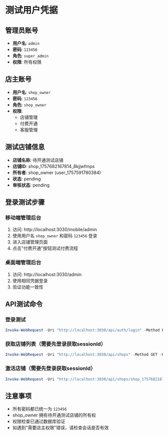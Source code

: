# 测试用户凭据

## 管理员账号
- **用户名**: `admin`
- **密码**: `123456`
- **角色**: `super_admin`
- **权限**: 所有权限

## 店主账号
- **用户名**: `shop_owner`
- **密码**: `123456`
- **角色**: `shop_owner`
- **权限**: 
  - 店铺管理
  - 付费开通
  - 客服管理

## 测试店铺信息
- **店铺名称**: 待开通测试店铺
- **店铺ID**: shop_1757682167814_8kjjwfmps
- **所有者**: shop_owner (user_1757591780384)
- **状态**: pending
- **审核状态**: pending

## 登录测试步骤

### 移动端管理后台
1. 访问: http://localhost:3030/mobile/admin
2. 使用用户名 `shop_owner` 和密码 `123456` 登录
3. 进入店铺管理页面
4. 点击"付费开通"按钮测试付费流程

### 桌面端管理后台
1. 访问: http://localhost:3030/admin
2. 使用相同凭据登录
3. 验证功能一致性

## API测试命令

### 登录测试
```powershell
Invoke-WebRequest -Uri "http://localhost:3030/api/auth/login" -Method POST -Headers @{"Content-Type"="application/json"} -Body '{"username":"shop_owner","password":"123456"}'
```

### 获取店铺列表（需要先登录获取sessionId）
```powershell
Invoke-WebRequest -Uri "http://localhost:3030/api/shops" -Method GET -Headers @{"X-Session-Id"="<sessionId>"}
```

### 激活店铺（需要先登录获取sessionId）
```powershell
Invoke-WebRequest -Uri "http://localhost:3030/api/shops/shop_1757682167814_8kjjwfmps/activate" -Method POST -Headers @{"Content-Type"="application/json"; "X-Session-Id"="<sessionId>"}
```

## 注意事项
- 所有密码都已统一为 `123456`
- shop_owner 拥有待开通测试店铺的所有权
- 权限检查已通过数据库验证
- 如遇到"需要店主权限"错误，请检查会话是否有效
